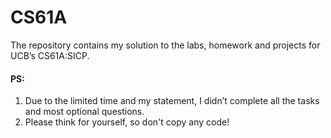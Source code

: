 # CS61A

The repository contains my solution to the labs, homework and projects for UCB’s CS61A:SICP.



#### PS:

1.   Due to the limited time and my statement, I didn’t complete all the tasks and most optional questions.
2.   Please think for yourself, so don't copy any code!

